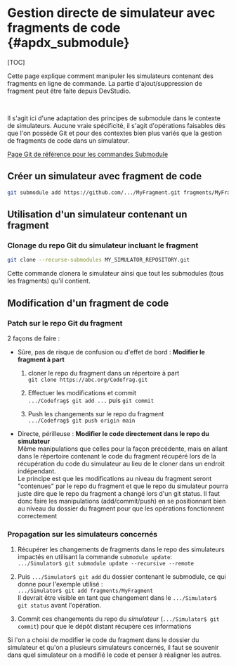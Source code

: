 # Gestion directe de simulateur avec fragments de code  {#apdx_submodule}

[TOC]

Cette page explique comment manipuler les simulateurs contenant des fragments en ligne de commande. La partie d'ajout/suppression de fragment peut être faite depuis DevStudio.

<br>

Il s'agit ici d'une adaptation des principes de submodule dans le contexte de simulateurs. Aucune vraie spécificité, il s'agit d'opérations faisables dès que l'on possède Git et pour des contextes bien plus variés que la gestion de fragments de code dans un simulateur.

[Page Git de référence pour les commandes Submodule](https://git-scm.com/book/en/v2/Git-Tools-Submodules)


## Créer un simulateur avec fragment de code
``` sh
git submodule add https://github.com/.../MyFragment.git fragments/MyFragment
```


## Utilisation d'un simulateur contenant un fragment

### Clonage du repo Git du simulateur incluant le fragment

``` sh
git clone --recurse-submodules MY_SIMULATOR_REPOSITORY.git
```
Cette commande clonera le simulateur ainsi que tout les submodules (tous les fragments) qu'il contient.

## Modification d'un fragment de code

### Patch sur le repo Git du fragment

2 façons de faire :

- Sûre, pas de risque de confusion ou d'effet de bord : **Modifier le fragment à part**

	1. cloner le repo du fragment dans un répertoire à part  
    `git clone https://abc.org/Codefrag.git`

	2. Effectuer les modifications et commit  
    `.../Codefrag$ git add ...` puis `git commit`
		
	3. Push les changements sur le repo du fragment  
    `.../Codefrag$ git push origin main`

- Directe, périlleuse : **Modifier le code directement dans le repo du simulateur**  
	Même manipulations que celles pour la façon précédente, mais en allant dans le répertoire contenant le code du fragment récupéré lors de la récupération du code du simulateur au lieu de le cloner dans un endroit indépendant.  
	Le principe est que les modifications au niveau du fragment seront "contenues" par le repo du fragment et que le repo du simulateur pourra juste dire que le repo du fragment a changé lors d'un git status. Il faut donc faire les manipulations (add/commit/push) en se positionnant bien au niveau du dossier du fragment pour que les opérations fonctionnent correctement

### Propagation sur les simulateurs concernés
 
1. Récupérer les changements de fragments dans le repo des simulateurs impactés en utilisant la commande `submodule update`:  
    `.../Simulator$ git submodule update --recursive --remote`

2. Puis `.../Simulator$ git add` du dossier contenant le submodule, ce qui donne pour l'exemple utilisé :  
    `.../Simulator$ git add fragments/MyFragment`  
		Il devrait être visible en tant que changement dans le `.../Simulator$ git status` avant l'opération.

3. Commit ces changements du repo du *simulateur* (`.../Simulator$ git commit`) pour que le dépôt distant récupère ces informations

Si l'on a choisi de modifier le code du fragment dans le dossier du simulateur et qu'on a plusieurs simulateurs concernés, il faut se souvenir dans quel simulateur on a modifié le code et penser à réaligner les autres.
